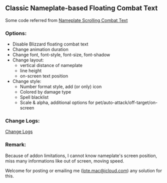 ## Classic Nameplate-based Floating Combat Text

Some code referred from [Nameplate Scrolling Combat Text](https://www.curseforge.com/wow/addons/nameplate-scrolling-combat-text)

### Options:

* Disable Blizzard floating combat text
* Change animation duration
* Change font, font-style, font-size, font-shadow
* Change layout:
  * vertical distance of nameplate
  * line height
  * on-screen text position
* Change style:
  * Number format style, add (or only) icon
  * Colored by damage type
  * Spell blacklist
  * Scale & alpha, additional options for pet/auto-attack/off-target/on-screen

### Change Logs:

[Change Logs](CHANGELOGS.md)

### Remark:

Because of addon limitations, I cannot know nameplate's screen position, miss many informations like out of screen, moving speed.

Welcome for posting or emailing me (lote.mac@icloud.com) any solution for this.

